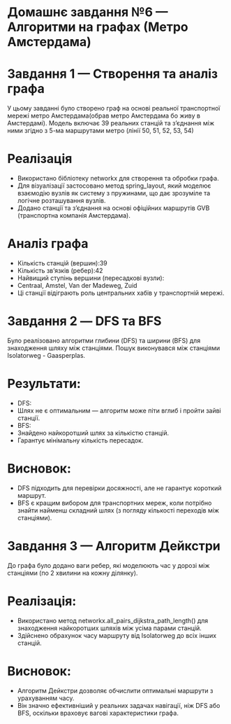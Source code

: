 

# Домашнє завдання №6 — Алгоритми на графах (Метро Амстердама)

# Завдання 1 — Створення та аналіз графа
У цьому завданні було створено граф на основі реальної транспортної мережі метро Амстердама(обрав метро Амстердама бо живу в Амстердамі). Модель включає 39 реальних станцій та з’єднання між ними згідно з 5-ма маршрутами метро (лінії 50, 51, 52, 53, 54)

# Реалізація
- Використано бібліотеку networkx для створення та обробки графа.
- Для візуалізації застосовано метод spring_layout, який моделює взаємодію вузлів як систему з пружинами, що дає зрозуміле та логічне розташування вузлів.
- Додано станції та з’єднання на основі офіційних маршрутів GVB (транспортна компанія Амстердама).

# Аналіз графа
- Кількість станцій (вершин):39
- Кількість зв’язків (ребер):42
- Найвищий ступінь вершини (пересадкові вузли):
- Centraal, Amstel, Van der Madeweg, Zuid
- Ці станції відіграють роль центральних хабів у транспортній мережі.

# Завдання 2 — DFS та BFS

Було реалізовано алгоритми глибини (DFS) та ширини (BFS) для знаходження шляху між станціями. Пошук виконувався між станціями Isolatorweg - Gaasperplas.

# Результати:
- DFS:
- Шлях не є оптимальним — алгоритм може піти вглиб і пройти зайві станції.
- BFS:
- Знайдено найкоротший шлях за кількістю станцій.
- Гарантує мінімальну кількість пересадок.

# Висновок:
- DFS підходить для перевірки досяжності, але не гарантує короткий маршрут.
- BFS є кращим вибором для транспортних мереж, коли потрібно знайти найменш складний шлях (з погляду кількості переходів між станціями).

# Завдання 3 — Алгоритм Дейкстри

До графа було додано ваги ребер, які моделюють час у дорозі між станціями (по 2 хвилини на кожну ділянку).

# Реалізація:
- Використано метод networkx.all_pairs_dijkstra_path_length() для знаходження найкоротших шляхів між усіма парами станцій.
- Здійснено обрахунок часу маршруту від Isolatorweg до всіх інших станцій.

# Висновок:
- Алгоритм Дейкстри дозволяє обчислити оптимальні маршрути з урахуванням часу.
- Він значно ефективніший у реальних задачах навігації, ніж DFS або BFS, оскільки враховує вагові характеристики графа.

